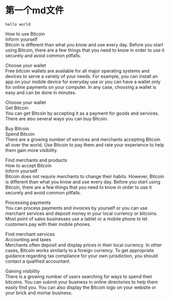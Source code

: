 # 第一个md文件

```
hello world
```
How to use Bitcoin  
Inform yourself  
Bitcoin is different than what you know and use every day. Before you start using Bitcoin, there are a few things that you need to know in order to use it securely and avoid common pitfalls.

Choose your wallet  
Free bitcoin wallets are available for all major operating systems and devices to serve a variety of your needs. For example, you can install an app on your mobile device for everyday use or you can have a wallet only for online payments on your computer. In any case, choosing a wallet is easy and can be done in minutes.

Choose your wallet  
Get Bitcoin  
You can get Bitcoin by accepting it as a payment for goods and services. There are also several ways you can buy Bitcoin.

Buy Bitcoin  
Spend Bitcoin  
There are a growing number of services and merchants accepting Bitcoin all over the world. Use Bitcoin to pay them and rate your experience to help them gain more visibility.

Find merchants and products  
How to accept Bitcoin  
Inform yourself  
Bitcoin does not require merchants to change their habits. However, Bitcoin is different than what you know and use every day. Before you start using Bitcoin, there are a few things that you need to know in order to use it securely and avoid common pitfalls.

Processing payments  
You can process payments and invoices by yourself or you can use merchant services and deposit money in your local currency or bitcoins. Most point of sales businesses use a tablet or a mobile phone to let customers pay with their mobile phones.

Find merchant services  
Accounting and taxes  
Merchants often deposit and display prices in their local currency. In other cases, Bitcoin works similarly to a foreign currency. To get appropriate guidance regarding tax compliance for your own jurisdiction, you should contact a qualified accountant.

Gaining visibility  
There is a growing number of users searching for ways to spend their bitcoins. You can submit your business in online directories to help them easily find you. You can also display the Bitcoin logo on your website or your brick and mortar business.
